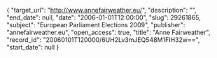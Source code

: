 {
  "target_url": "http://www.annefairweather.eu/", 
  "description": "", 
  "end_date": null, 
  "date": "2006-01-01T12:00:00", 
  "slug": 29261865, 
  "subject": "European Parliament Elections 2009", 
  "publisher": "annefairweather.eu", 
  "open_access": true, 
  "title": "Anne Fairweather", 
  "record_id": "20060101T120000/6UH2Lv3mJEQ548M1FIH32w==", 
  "start_date": null
}

